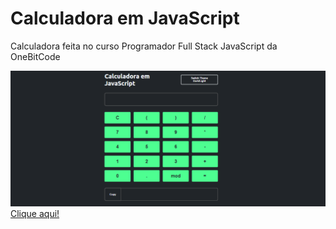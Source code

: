 # Calculadora em JavaScript

Calculadora feita no curso Programador Full Stack JavaScript da OneBitCode

<img src="https://github.com/maisafolgueral/calculator-js/blob/main/img/project-img.png?raw=true"><br/>
[Clique aqui!](https://maisafolgueral.github.io/calculator-js/)
